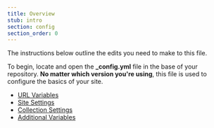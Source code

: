 ```yaml
---
title: Overview
stub: intro
section: config
section_order: 0
---
```


The instructions below outline the edits you need to make to this file. 

To begin, locate and open the **_config.yml** file in the base of your repository. **No matter which version you're using**, this file is used to configure the basics of your site. 

- [URL Variables](#url)
- [Site Settings](#site)
- [Collection Settings](#coll)
- [Additional Variables](#additional)